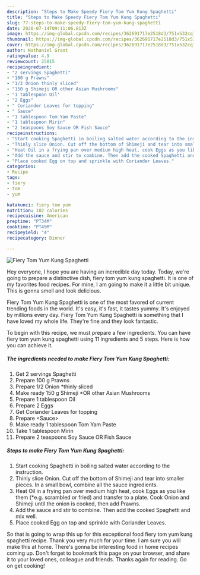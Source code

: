 ```yaml
---
description: "Steps to Make Speedy Fiery Tom Yum Kung Spaghetti"
title: "Steps to Make Speedy Fiery Tom Yum Kung Spaghetti"
slug: 77-steps-to-make-speedy-fiery-tom-yum-kung-spaghetti
date: 2020-07-14T09:11:06.813Z
image: https://img-global.cpcdn.com/recipes/362691717e2518d3/751x532cq70/fiery-tom-yum-kung-spaghetti-recipe-main-photo.jpg
thumbnail: https://img-global.cpcdn.com/recipes/362691717e2518d3/751x532cq70/fiery-tom-yum-kung-spaghetti-recipe-main-photo.jpg
cover: https://img-global.cpcdn.com/recipes/362691717e2518d3/751x532cq70/fiery-tom-yum-kung-spaghetti-recipe-main-photo.jpg
author: Nathaniel Grant
ratingvalue: 4.9
reviewcount: 25015
recipeingredient:
- "2 servings Spaghetti"
- "100 g Prawns"
- "1/2 Onion thinly sliced"
- "150 g Shimeji OR other Asian Mushrooms"
- "1 tablespoon Oil"
- "2 Eggs"
- " Coriander Leaves for topping"
- " Sauce"
- "1 tablespoon Tom Yam Paste"
- "1 tablespoon Mirin"
- "2 teaspoons Soy Sauce OR Fish Sauce"
recipeinstructions:
- "Start cooking Spaghetti in boiling salted water according to the instruction."
- "Thinly slice Onion. Cut off the bottom of Shimeji and tear into smaller pieces. In a small bowl, combine all the sauce ingredients."
- "Heat Oil in a frying pan over medium high heat, cook Eggs as you like them (*e.g. scrambled or fried) and transfer to a plate. Cook Onion and Shimeji until the onion is cooked, then add Prawns."
- "Add the sauce and stir to combine. Then add the cooked Spaghetti and mix well."
- "Place cooked Egg on top and sprinkle with Coriander Leaves."
categories:
- Recipe
tags:
- fiery
- tom
- yum

katakunci: fiery tom yum 
nutrition: 102 calories
recipecuisine: American
preptime: "PT34M"
cooktime: "PT49M"
recipeyield: "4"
recipecategory: Dinner

---
```



![Fiery Tom Yum Kung Spaghetti](https://img-global.cpcdn.com/recipes/362691717e2518d3/751x532cq70/fiery-tom-yum-kung-spaghetti-recipe-main-photo.jpg)

Hey everyone, I hope you are having an incredible day today. Today, we're going to prepare a distinctive dish, fiery tom yum kung spaghetti. It is one of my favorites food recipes. For mine, I am going to make it a little bit unique. This is gonna smell and look delicious.



Fiery Tom Yum Kung Spaghetti is one of the most favored of current trending foods in the world. It's easy, it's fast, it tastes yummy. It's enjoyed by millions every day. Fiery Tom Yum Kung Spaghetti is something that I have loved my whole life. They're fine and they look fantastic.


To begin with this recipe, we must prepare a few ingredients. You can have fiery tom yum kung spaghetti using 11 ingredients and 5 steps. Here is how you can achieve it.

<!--inarticleads1-->

##### The ingredients needed to make Fiery Tom Yum Kung Spaghetti:

1. Get 2 servings Spaghetti
1. Prepare 100 g Prawns
1. Prepare 1/2 Onion *thinly sliced
1. Make ready 150 g Shimeji *OR other Asian Mushrooms
1. Prepare 1 tablespoon Oil
1. Prepare 2 Eggs
1. Get  Coriander Leaves for topping
1. Prepare  &lt;Sauce&gt;
1. Make ready 1 tablespoon Tom Yam Paste
1. Take 1 tablespoon Mirin
1. Prepare 2 teaspoons Soy Sauce OR Fish Sauce




<!--inarticleads2-->

##### Steps to make Fiery Tom Yum Kung Spaghetti:

1. Start cooking Spaghetti in boiling salted water according to the instruction.
1. Thinly slice Onion. Cut off the bottom of Shimeji and tear into smaller pieces. In a small bowl, combine all the sauce ingredients.
1. Heat Oil in a frying pan over medium high heat, cook Eggs as you like them (*e.g. scrambled or fried) and transfer to a plate. Cook Onion and Shimeji until the onion is cooked, then add Prawns.
1. Add the sauce and stir to combine. Then add the cooked Spaghetti and mix well.
1. Place cooked Egg on top and sprinkle with Coriander Leaves.




So that is going to wrap this up for this exceptional food fiery tom yum kung spaghetti recipe. Thank you very much for your time. I am sure you will make this at home. There's gonna be interesting food in home recipes coming up. Don't forget to bookmark this page on your browser, and share it to your loved ones, colleague and friends. Thanks again for reading. Go on get cooking!

